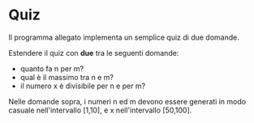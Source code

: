 # Quiz

Il programma allegato implementa un semplice quiz di due domande.

Estendere il quiz con **due** tra le seguenti domande:

  - quanto fa n per m? 
  - qual è il massimo tra n e m?
  - il numero x è divisibile per n e per m?
  
Nelle domande sopra, i numeri n ed m devono essere generati in modo casuale nell'intervallo [1,10], e x nell'intervallo [50,100].
